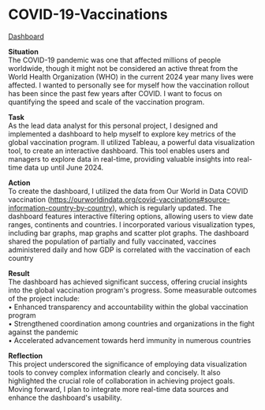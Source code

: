# COVID-19-Vaccinations

[Dashboard](https://public.tableau.com/app/profile/ayesha.bhangu/viz/Covid-19Vaccinations_17188629338160/GlobalCOVIDVaccineTracker?publish=yes)

**Situation**<br>
The COVID-19 pandemic was one that affected millions of people worldwide, though it might not be considered an active threat from the World Health Organization (WHO) in the current 2024 year many lives were affected. I wanted to personally see for myself how the vaccination rollout has been since the past few years after COVID. I want to focus on quantifying the speed and scale of the vaccination program.

**Task**<br>
As the lead data analyst for this personal project, I designed and implemented a dashboard to help myself to explore key metrics of the global vaccination program. II utilized Tableau, a powerful data visualization tool, to create an interactive dashboard. This tool enables users and managers to explore data in real-time, providing valuable insights into real-time data up until June 2024. 

**Action**<br>
To create the dashboard, I utilized the data from Our World in Data COVID vaccination (https://ourworldindata.org/covid-vaccinations#source-information-country-by-country), which is regularly updated. The dashboard features interactive filtering options, allowing users to view date ranges, continents and countries. I incorporated various visualization types, including bar graphs, map graphs and scatter plot graphs. The dashboard shared the population of partially and fully vaccinated, vaccines administered daily and how GDP is correlated with the vaccination of each country

**Result**<br>
The dashboard has achieved significant success, offering crucial insights into the global vaccination program's progress. Some measurable outcomes of the project include:<br>
•	Enhanced transparency and accountability within the global vaccination program<br>
•	Strengthened coordination among countries and organizations in the fight against the pandemic<br>
•	Accelerated advancement towards herd immunity in numerous countries<br>

**Reflection**<br>
This project underscored the significance of employing data visualization tools to convey complex information clearly and concisely. It also highlighted the crucial role of collaboration in achieving project goals. Moving forward, I plan to integrate more real-time data sources and enhance the dashboard's usability.
